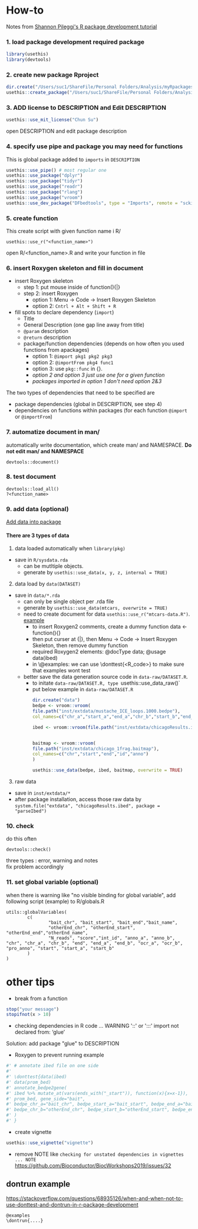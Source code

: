 # How-to
Notes from [Shannon Pileggi's R package development tutorial](https://www.pipinghotdata.com/posts/2020-10-25-your-first-r-package-in-1-hour/#tool-kit)

### 1. load package development required package

```R
library(usethis)
library(devtools)
```
### 2. create new package Rproject

```R
dir.create("/Users/suc1/ShareFile/Personal Folders/Analysis/myRpackages/<packageName>")
usethis::create_package("/Users/suc1/ShareFile/Personal Folders/Analysis/myRpackages/<packageName>")
```

### 3. ADD license to DESCRIPTION and Edit DESCRIPTION

```R
usethis::use_mit_license("Chun Su")
```
open DESCRIPTION and edit package description


### 4. specify use pipe and package you may need for functions

This is global package added to `imports` in `DESCRIPTION`

```R
usethis::use_pipe() # most regular one
usethis::use_package("dplyr")
usethis::use_package("tidyr")
usethis::use_package("readr")
usethis::use_package("rlang")
usethis::use_package("vroom")
usethis::use_dev_package("DFbedtools", type = "Imports", remote = "sckinta/myRpackages/DFbedtools")
```

### 5. create function
This create script with given function name i R/
```
usethis::use_r("<function_name>")
```
open R/<function_name>.R and write your function in file

### 6. insert Roxygen skeleton and fill in document
- insert Roxygen skeleton
  - step 1: put mouse inside of function(){|}
  - step 2: insert Roxygen
    - option 1: Menu -> Code -> Insert Roxygen Skeleton
    - option 2: `Cntrl + Alt + Shift + R`
- fill spots to declare dependency (`import`)
  - Title
  - General Description (one gap line away from title)
  - `@param` description
  - `@return` description
  - package/function dependencies (depends on how often you used functions from apackages)
    - option 1: `@import pkg1 pkg2 pkg3`
    - option 2: `@importFrom pkg4 func1`
    - option 3: use `pkg::func` in {}.
    - *option 2 and option 3 just use one for a given function*
    - *packages imported in option 1 don't need option 2&3*

The two types of dependencies that need to be specified are
  - package dependencies (global in DESCRIPTION, see step 4)
  - dependencies on functions within packages (for each function `@import` or `@importFrom`)

### 7. automatize document in man/

automatically write documentation, which create man/ and NAMESPACE. **Do not edit man/ and NAMESPACE**

```
devtools::document()
```

### 8. test document

```
devtools::load_all()
?<function_name>
```

### 9. add data (optional)

[Add data into package ](https://r-pkgs.org/data.html)

#### There are 3 types of data
1. data loaded automatically when `library(pkg)`
  - save in `R/sysdata.rda`
    - can be mutltiple objects.
    - generate by `usethis::use_data(x, y, z, internal = TRUE)`
2. data load by `data(DATASET)`
  - save in `data/*.rda`
    - can only be single object per .rda file
    - generate by `usethis::use_data(mtcars, overwrite = TRUE)`
    - need to create document for data `usethis::use_r("mtcars-data.R")`. [example](https://github.com/kbroman/qtlcharts/blob/master/R/grav-data.R) 
       - to insert Roxygen2 comments, create a dummy function data <- function(){}
       - then put curser at {|}, then Menu -> Code -> Insert Roxygen Skeleton, then remove dummy function
       - required Roxygen2 elements: @docType data; @usage data(ibed)
       - in \\@examples: we can use \\donttest{<R_code>} to make sure that examples wont test
    - better save the data generation source code in `data-raw/DATASET.R`. 
      - to initate `data-raw/DATASET.R, type `usethis::use_data_raw()`
      - put below example in `data-raw/DATASET.R`
        ```R
        dir.create("data")
        bedpe <- vroom::vroom(
        file.path("inst/extdata/mustache_ICE_loops.1000.bedpe"),
        col_names=c("chr_a","start_a","end_a","chr_b","start_b","end_b","val1","val2"))

        ibed <- vroom::vroom(file.path("inst/extdata/chicagoResults.ibed"))


        baitmap <- vroom::vroom(
        file.path("inst/extdata/chicago_1frag.baitmap"),
        col_names=c("chr","start","end","id","anno")
        )

        usethis::use_data(bedpe, ibed, baitmap, overwrite = TRUE)
        ```
3. raw data
  - save in `inst/extdata/*`
  - after package installation, access those raw data by `system.file("extdata", "chicagoResults.ibed", package = "parseIbed")`

### 10. check

do this often
```
devtools::check() 
```
three types : error, warning and notes  
fix problem accordingly  

### 11. set global variable (optional)

when there is warning like "no visible binding for global variable",
add following script (example) to R/globals.R

```
utils::globalVariables(
        c(
                "bait_chr", "bait_start", "bait_end","bait_name",
                "otherEnd_chr", "otherEnd_start", "otherEnd_end","otherEnd_name",
                "N_reads", "score","int_id", "anno_a", "anno_b", "chr", "chr_a", "chr_b", "end", "end_a", "end_b", "ocr_a", "ocr_b", "pro_anno", "start", "start_a", "start_b"
        )
)
```

# other tips

- break from a function

```R
stop("your message")
stopifnot(x > 10)
```
- checking dependencies in R code ... WARNING
'::' or ':::' import not declared from: ‘glue’

Solution: add package "glue" to DESCRIPTION

- Roxygen to prevent running example

```R
#' # annotate ibed file on one side
#'
#' \donttest{data(ibed)
#' data(prom_bed)
#' annotate_bedpe2gene(
#' ibed %>% mutate_at(vars(ends_with("_start")), function(x){x=x-1}),
#' prom_bed, gene_side="bait",
#' bedpe_chr_a="bait_chr", bedpe_start_a="bait_start", bedpe_end_a="bait_end",
#' bedpe_chr_b="otherEnd_chr", bedpe_start_b="otherEnd_start", bedpe_end_b="otherEnd_end"
#' )
#' }
```

- create vignette
```R
usethis::use_vignette("vignette")
```
- remove NOTE like `checking for unstated dependencies in vignettes ... NOTE`
https://github.com/Bioconductor/BiocWorkshops2019/issues/32

## dontrun example 

https://stackoverflow.com/questions/68935126/when-and-when-not-to-use-donttest-and-dontrun-in-r-package-development

```
@examples
\dontrun{....}
```
